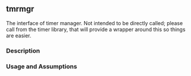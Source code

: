 ## tmrmgr

The interface of timer manager. Not intended to be directly called; please call from the timer library, that will provide a wrapper around this so things are easier.

### Description

### Usage and Assumptions
